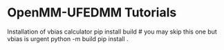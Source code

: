 # OpenMM-UFEDMM Tutorials 

Installation of vbias calculator
pip install build # you may skip this one but vbias is urgent
python -m build
pip install .
